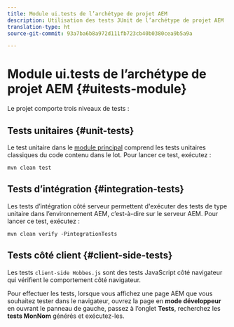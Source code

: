 ```yaml
---
title: Module ui.tests de l’archétype de projet AEM
description: Utilisation des tests JUnit de l’archétype de projet AEM
translation-type: ht
source-git-commit: 93a7ba6b8a972d111fb723cb40b0380cea9b5a9a

---
```



# Module ui.tests de l’archétype de projet AEM {#uitests-module}

Le projet comporte trois niveaux de tests :

## Tests unitaires {#unit-tests}

Le test unitaire dans le [module principal](core.md) comprend les tests unitaires classiques du code contenu dans le lot. Pour lancer ce test, exécutez :

```
mvn clean test
```

## Tests d’intégration {#integration-tests}

Les tests d’intégration côté serveur permettent d&#39;exécuter des tests de type unitaire dans l’environnement AEM, c’est-à-dire sur le serveur AEM. Pour lancer ce test, exécutez :

```
mvn clean verify -PintegrationTests
```

## Tests côté client {#client-side-tests}

Les tests `client-side Hobbes.js` sont des tests JavaScript côté navigateur qui vérifient le comportement côté navigateur.

Pour effectuer les tests, lorsque vous affichez une page AEM que vous souhaitez tester dans le navigateur, ouvrez la page en **mode développeur** en ouvrant le panneau de gauche, passez à l’onglet **Tests**, recherchez les **tests MonNom** générés et exécutez-les.
